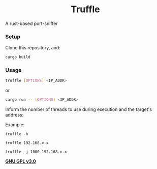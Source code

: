 <h1 align="center">Truffle</h1>

A rust-based port-sniffer

### Setup

Clone this repository, and:
```bash
cargo build
```

### Usage

```bash
truffle [OPTIONS] <IP_ADDR>
```
or
```bash
cargo run -- [OPTIONS] <IP_ADDR>
```

Inform the number of threads to use during execution and the target's address:

Example:
```
truffle -h
```

```
truffle 192.168.x.x
```

```
truffle -j 1000 192.168.x.x
```

**[GNU GPL v3.0](https://www.gnu.org/licenses/gpl-3.0.html)**
